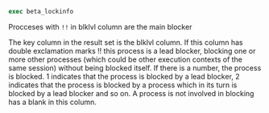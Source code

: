 ```sql
exec beta_lockinfo
```

Procceses with ```!!``` in blklvl column are the main blocker

The key column in the result set is the blklvl column. If this column has double exclamation marks !! this process is a lead blocker, blocking one or more other processes (which could be other execution contexts of the same session) without being blocked itself. If there is a number, the process is blocked. 1 indicates that the process is blocked by a lead blocker, 2 indicates that the process is blocked by a process which in its turn is blocked by a lead blocker and so on. A process is not involved in blocking has a blank in this column.
